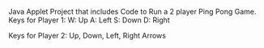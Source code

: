 Java Applet Project that includes Code to Run a 2 player Ping Pong Game.
Keys for Player 1:
W: Up
A: Left
S: Down
D: Right

Keys for Player 2:
Up, Down, Left, Right Arrows
